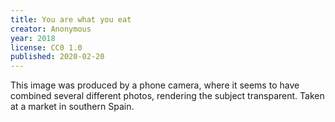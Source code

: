 ```yaml
---
title: You are what you eat
creator: Anonymous
year: 2018
license: CC0 1.0
published: 2020-02-20
---
```


This image was produced by a phone camera, where it seems to have combined several different photos, rendering the subject transparent. Taken at a market in southern Spain.
